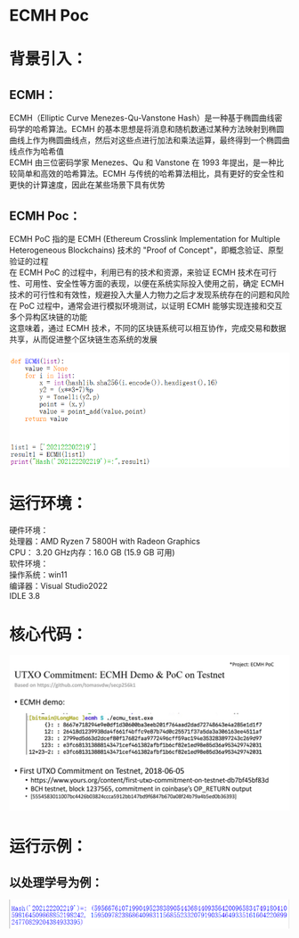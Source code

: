 # ECMH Poc  
# 背景引入：  
## ECMH：  
ECMH（Elliptic Curve Menezes-Qu-Vanstone Hash）是一种基于椭圆曲线密码学的哈希算法。ECMH 的基本思想是将消息和随机数通过某种方法映射到椭圆曲线上作为椭圆曲线点，然后对这些点进行加法和乘法运算，最终得到一个椭圆曲线点作为哈希值  
ECMH 由三位密码学家 Menezes、Qu 和 Vanstone 在 1993 年提出，是一种比较简单和高效的哈希算法。ECMH 与传统的哈希算法相比，具有更好的安全性和更快的计算速度，因此在某些场景下具有优势  
## ECMH Poc：  
ECMH PoC 指的是 ECMH (Ethereum Crosslink Implementation for Multiple Heterogeneous Blockchains) 技术的 "Proof of Concept"，即概念验证、原型验证的过程  
在 ECMH PoC 的过程中，利用已有的技术和资源，来验证 ECMH 技术在可行性、可用性、安全性等方面的表现，以便在系统实际投入使用之前，确定 ECMH 技术的可行性和有效性，规避投入大量人力物力之后才发现系统存在的问题和风险  
在 PoC 过程中，通常会进行模拟环境测试，以证明 ECMH 能够实现连接和交互多个异构区块链的功能  
这意味着，通过 ECMH 技术，不同的区块链系统可以相互协作，完成交易和数据共享，从而促进整个区块链生态系统的发展  

![Image_test](https://github.com/zhuruiqigroup35num1/homework-group-35/blob/main/image/project20_1.png)

# 运行环境：  
硬件环境：  
处理器：AMD Ryzen 7 5800H with Radeon Graphics   
CPU： 3.20 GHz内存：16.0 GB (15.9 GB 可用)  
软件环境：  
操作系统：win11   
编译器：Visual Studio2022  
IDLE 3.8

# 核心代码：  
![Image_test](https://github.com/zhuruiqigroup35num1/homework-group-35/blob/main/image/project20_2.png)  

# 运行示例：  
## 以处理学号为例：  
![Image_test](https://github.com/zhuruiqigroup35num1/homework-group-35/blob/main/image/project20_3.png)  
